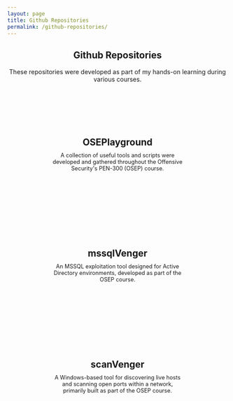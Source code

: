 ```yaml
---
layout: page
title: Github Repositories
permalink: /github-repositories/
---
```


<div style="text-align: center;">
  <h2 class="certs-title">Github Repositories</h2>
  <p class="tools-note">These repositories were developed as part of my hands-on learning during various courses.</p>
</div>
<br>

<div class="tools-cards-container">

  <a class="tool-card-link" href="https://github.com/Extravenger/OSEPlayground" target="_blank">
    <div class="tool-card">
      <div class="tool-card-inner">
        <div class="tool-card-content">
          <h1>OSEPlayground</h1>
          <p>A collection of useful tools and scripts were developed and gathered throughout the Offensive Security's PEN-300 (OSEP) course.</p>
        </div>
      </div>
    </div>
  </a>

  <a class="tool-card-link" href="https://github.com/Extravenger/mssqlVenger" target="_blank">
    <div class="tool-card">
      <div class="tool-card-inner">
        <div class="tool-card-content">
          <h1>mssqlVenger</h1>
          <p>An MSSQL exploitation tool designed for Active Directory environments, developed as part of the OSEP course.</p>
        </div>
      </div>
    </div>
  </a>

  <a class="tool-card-link" href="https://github.com/Extravenger/scanVenger" target="_blank">
    <div class="tool-card">
      <div class="tool-card-inner">
        <div class="tool-card-content">
          <h1>scanVenger</h1>
          <p>A Windows-based tool for discovering live hosts and scanning open ports within a network, primarily built as part of the OSEP course.</p>
        </div>
      </div>
    </div>
  </a>

  <!-- Add more tools as needed -->

</div>

<style>
.tools-cards-container {
  display: flex;
  justify-content: center;
  gap: 20px;
  flex-wrap: wrap;
}

.tool-card {
  width: 300px;
  height: 200px; /* Fixed height for uniformity */
  background: var(--card-background);
  border: 2px solid rgba(255, 255, 255, 0.1);
  border-radius: 20px;
  padding: 15px;
  text-align: center;
  transition: transform 0.2s ease-in-out;
  display: flex;
  align-items: center;
  justify-content: center;
}

.tool-card:hover {
  transform: scale(1.05);
}

.tool-card-inner {
  display: flex;
  flex-direction: column;
  justify-content: center;
  height: 100%;
}

.tool-card-content {
  color: var(--text-color);
  display: flex;
  flex-direction: column;
  justify-content: center;
  height: 100%;
}

.tool-card-content h1 {
  font-size: 1.5em;
  margin-bottom: 10px;
}

.tool-card-content p {
  font-size: 0.9em;
  margin: 0;
}

.tool-card-link {
  text-decoration: none;
}
</style>
